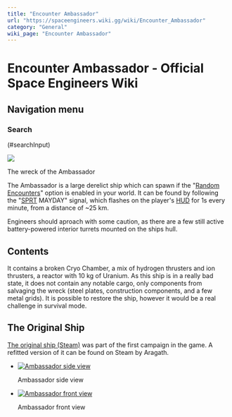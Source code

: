 ```yaml
---
title: "Encounter Ambassador"
url: "https://spaceengineers.wiki.gg/wiki/Encounter_Ambassador"
category: "General"
wiki_page: "Encounter Ambassador"
---
```


# Encounter Ambassador - Official Space Engineers Wiki

## Navigation menu

### Search

(#searchInput)

[![](https://spaceengineers.wiki.gg/images/thumb/Image_%289%29.png/400px-Image_%289%29.png?69fdd1)](https://spaceengineers.wiki.gg/wiki/File:Image_\(9\).png)

The wreck of the Ambassador

The Ambassador is a large derelict ship which can spawn if the "[Random Encounters](https://spaceengineers.wiki.gg/wiki/Random_Encounters "Random Encounters")" option is enabled in your world. It can be found by following the "[SPRT](https://spaceengineers.wiki.gg/wiki/SPRT_Space_Pirates "SPRT Space Pirates") MAYDAY" signal, which flashes on the player's [HUD](https://spaceengineers.wiki.gg/wiki/HUD "HUD") for 1s every minute, from a distance of ~25 km.

Engineers should aproach with some caution, as there are a few still active battery-powered interior turrets mounted on the ships hull.

## Contents

It contains a broken Cryo Chamber, a mix of hydrogen thrusters and ion thrusters, a reactor with 10 kg of Uranium. As this ship is in a really bad state, it does not contain any notable cargo, only components from salvaging the wreck (steel plates, construction components, and a few metal grids). It is possible to restore the ship, however it would be a real challenge in survival mode.

## The Original Ship

[The original ship (Steam)](https://steamcommunity.com/sharedfiles/filedetails/?id=877927121) was part of the first campaign in the game. A refitted version of it can be found on Steam by Aragath.

*   [![Ambassador side view](https://spaceengineers.wiki.gg/images/thumb/Ambassador_1.png/120px-Ambassador_1.png?273c45)](https://spaceengineers.wiki.gg/wiki/File:Ambassador_1.png "Ambassador side view")
    
    Ambassador side view
    
*   [![Ambassador front view](https://spaceengineers.wiki.gg/images/thumb/Ambassador_2.png/120px-Ambassador_2.png?72c9e4)](https://spaceengineers.wiki.gg/wiki/File:Ambassador_2.png "Ambassador front view")
    
    Ambassador front view